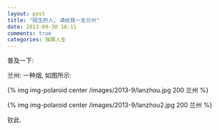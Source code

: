 ```yaml
---
layout: post
title: "陌生的人, 请给我一支兰州"
date: 2013-09-30 16:11
comments: true
categories: 挨踢人生
---
```

<!-- more -->

普及一下:

兰州: 一种烟, 如图所示:

{% img img-polaroid center /images/2013-9/lanzhou.jpg 200  兰州 %}

{% img img-polaroid center /images/2013-9/lanzhou2.jpg 200 兰州 %}

钦此.